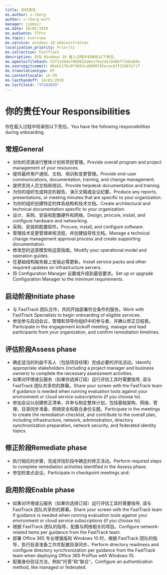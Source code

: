 ```yaml
---
title: 你的责任
ms.author: v-rberg
author: v-rberg-msft
manager: jimmuir
ms.date: 10/02/2019
ms.audience: ITPro
ms.topic: overview
ms.service: windows-10-administration
localization_priority: Priority
ms.collection: FastTrack
description: 你在 Windows 10 载入过程中将承担以下责任。
ms.openlocfilehash: 52f1146da7069832e0e1f6e2de18d0bff3dba84e
ms.sourcegitcommit: 06eb1378c0f3601ca6909765ecacbff23db7e71f
ms.translationtype: HT
ms.contentlocale: zh-CN
ms.lasthandoff: 10/01/2019
ms.locfileid: "37342639"
---
```

# <a name="your-responsibilities"></a><span data-ttu-id="99af1-103">你的责任</span><span class="sxs-lookup"><span data-stu-id="99af1-103">Your Responsibilities</span></span>

<span data-ttu-id="99af1-104">你在载入过程中将承担以下责任。</span><span class="sxs-lookup"><span data-stu-id="99af1-104">You have the following responsibilities during onboarding.</span></span>

## <a name="general"></a><span data-ttu-id="99af1-105">常规</span><span class="sxs-lookup"><span data-stu-id="99af1-105">General</span></span>

- <span data-ttu-id="99af1-106">对你的资源进行整体计划和项目管理。</span><span class="sxs-lookup"><span data-stu-id="99af1-106">Provide overall program and project management of your resources.</span></span>
- <span data-ttu-id="99af1-107">提供最终用户通信、文档、培训和变更管理。</span><span class="sxs-lookup"><span data-stu-id="99af1-107">Provide end-user communications, documentation, training, and change management.</span></span>
- <span data-ttu-id="99af1-108">提供支持人员文档和培训。</span><span class="sxs-lookup"><span data-stu-id="99af1-108">Provide helpdesk documentation and training.</span></span>
- <span data-ttu-id="99af1-109">为你的组织生成特定的报告、演示文稿或会议纪要。</span><span class="sxs-lookup"><span data-stu-id="99af1-109">Produce any reports, presentations, or meeting minutes that are specific to your organization.</span></span>
- <span data-ttu-id="99af1-110">为你的组织创建特定的体系结构和技术文档。</span><span class="sxs-lookup"><span data-stu-id="99af1-110">Create architectural and technical documentation specific to your organization.</span></span>
- <span data-ttu-id="99af1-111">设计、采购、安装和配置硬件和网络。</span><span class="sxs-lookup"><span data-stu-id="99af1-111">Design, procure, install, and configure hardware and networking.</span></span>
- <span data-ttu-id="99af1-112">采购、安装和配置软件。</span><span class="sxs-lookup"><span data-stu-id="99af1-112">Procure, install, and configure software.</span></span>
- <span data-ttu-id="99af1-113">管理技术变更管理审核流程，并创建指导性文档。</span><span class="sxs-lookup"><span data-stu-id="99af1-113">Manage a technical change management approval process and create supporting documentation.</span></span>
- <span data-ttu-id="99af1-114">修改您的运营模型和运营指南。</span><span class="sxs-lookup"><span data-stu-id="99af1-114">Modify your operational model and operation guides.</span></span>
- <span data-ttu-id="99af1-115">在基础结构服务器上安装必需更新。</span><span class="sxs-lookup"><span data-stu-id="99af1-115">Install service packs and other required updates on infrastructure servers.</span></span>
- <span data-ttu-id="99af1-116">将 Configuration Manager 设置或升级到最低要求。</span><span class="sxs-lookup"><span data-stu-id="99af1-116">Set up or upgrade Configuration Manager to the minimum requirements.</span></span>

## <a name="initiate-phase"></a><span data-ttu-id="99af1-117">启动阶段</span><span class="sxs-lookup"><span data-stu-id="99af1-117">Initiate phase</span></span>

- <span data-ttu-id="99af1-118">与 FastTrack 团队合作，共同开始部署符合条件的服务。</span><span class="sxs-lookup"><span data-stu-id="99af1-118">Work with FastTrack Specialists to begin onboarding of eligible services.</span></span>
- <span data-ttu-id="99af1-119">参加参与启动会议，管理和领导你组织中的参与者，并确认修正日程表。</span><span class="sxs-lookup"><span data-stu-id="99af1-119">Participate in the engagement kickoff meeting, manage and lead participants from your organization, and confirm remediation timelines.</span></span>

## <a name="assess-phase"></a><span data-ttu-id="99af1-120">评估阶段</span><span class="sxs-lookup"><span data-stu-id="99af1-120">Assess phase</span></span>

- <span data-ttu-id="99af1-121">确定适当的利益干系人（包括项目经理）完成必要的评估活动。</span><span class="sxs-lookup"><span data-stu-id="99af1-121">Identify appropriate stakeholders (including a project manager and business owners) to complete the necessary assessment activities.</span></span>
- <span data-ttu-id="99af1-122">如果对环境或云服务（如果你选择订阅）运行评估工具时需要指导, 请与 FastTrack 团队共享你的屏幕。</span><span class="sxs-lookup"><span data-stu-id="99af1-122">Share your screen with the FastTrack team if guidance is needed when running evaluation tools against your environment or cloud service subscriptions (if you choose to).</span></span>
- <span data-ttu-id="99af1-123">参加会议以创建修正清单，并参与制定整体计划，包括基础架构、网络、管理、目录同步准备、网络安全和联合身份主题。</span><span class="sxs-lookup"><span data-stu-id="99af1-123">Participate in the meetings to create the remediation checklist, and contribute to the overall plan, including infrastructure, network, administration, directory synchronization preparation, network security, and federated identity topics.</span></span>

## <a name="remediate-phase"></a><span data-ttu-id="99af1-124">修正阶段</span><span class="sxs-lookup"><span data-stu-id="99af1-124">Remediate phase</span></span>

- <span data-ttu-id="99af1-125">执行相应的步骤，完成评估阶段中确定的修正活动。</span><span class="sxs-lookup"><span data-stu-id="99af1-125">Perform required steps to complete remediation activities identified in the Assess phase.</span></span>
- <span data-ttu-id="99af1-126">参加检查点会议。</span><span class="sxs-lookup"><span data-stu-id="99af1-126">Participate in checkpoint meetings and:</span></span>

## <a name="enable-phase"></a><span data-ttu-id="99af1-127">启用阶段</span><span class="sxs-lookup"><span data-stu-id="99af1-127">Enable phase</span></span>

- <span data-ttu-id="99af1-128">如果对环境或云服务（如果你选择订阅）运行评估工具时需要指导, 请与 FastTrack 团队共享你的屏幕。</span><span class="sxs-lookup"><span data-stu-id="99af1-128">Share your screen with the FastTrack team if guidance is needed when running evaluation tools against your environment or cloud service subscriptions (if you choose to).</span></span>
- <span data-ttu-id="99af1-129">根据 FastTrack 团队的指导，配置与网络相关的项目。</span><span class="sxs-lookup"><span data-stu-id="99af1-129">Configure network-related items per guidance from the FastTrack team.</span></span>
- <span data-ttu-id="99af1-130">部署 Office 365 专业增强版和 Windows 10 时，根据 FastTrack 团队的指导，执行目录准备工作并配置目录同步。</span><span class="sxs-lookup"><span data-stu-id="99af1-130">Perform directory readiness and configure directory synchronization per guidance from the FastTrack team when deploying Office 365 ProPlus with Windows 10.</span></span>
- <span data-ttu-id="99af1-131">配置身份验证方法，例如“托管”和“联合”。</span><span class="sxs-lookup"><span data-stu-id="99af1-131">Configure an authentication method, like managed or federated.</span></span>







  

  

 